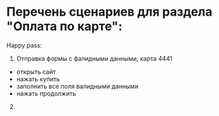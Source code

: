 # Перечень сценариев для раздела "Оплата по карте":
Happy pass:

1. Отправка формы с фалидными данными, карта 4441
 - открыть сайт
 - нажать купить
 - заполнить все поля валидными данными
 - нажать продолжить
2. 
 
